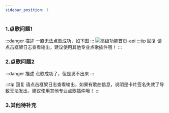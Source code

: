 ```yaml
---
sidebar_position: 1
---
```


### 1.点歌问题1
:::danger 描述
一直无法点歌成功，如下图
:::
![高级功能首页-api](/img/doc/疑问解答/QQ/QQ点歌1.png)
:::tip 回复
请点击框架日志查看输出，建议使用其他专业点歌插件哦！
:::
### 2.点歌问题2
:::danger 描述
点歌成功了，但是发不出来
:::

:::tip 回复
请点击框架日志查看输出，如果有歌曲信息，说明是卡片签名失效了导致无法发出，建议使用其他专业点歌插件哦！
:::
### 3.其他待补充